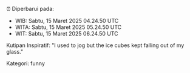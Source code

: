 ⏰ Diperbarui pada:
- WIB: Sabtu, 15 Maret 2025 04.24.50 UTC
- WITA: Sabtu, 15 Maret 2025 05.24.50 UTC
- WIT: Sabtu, 15 Maret 2025 06.24.50 UTC

Kutipan Inspiratif:
"I used to jog but the ice cubes kept falling out of my glass."


Kategori: funny


